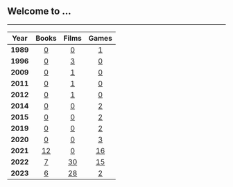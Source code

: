 ## Welcome to ...

<link rel="shortcut icon" type="image/x-icon" href="favicon.ico">

---

|Year|Books|Films|Games|
|:---:|:---:|:---:|:---:|
|**1989**|[0](pg/b/b_1989.md)|[0](pg/f/f_1989.md)|[1](pg/g/g_1989.md)|
|**1996**|[0](pg/b/b_1996.md)|[3](pg/f/f_1996.md)|[0](pg/g/g_1996.md)|
|**2009**|[0](pg/b/b_2009.md)|[1](pg/f/f_2009.md)|[0](pg/g/g_2009.md)|
|**2011**|[0](pg/b/b_2011.md)|[1](pg/f/f_2011.md)|[0](pg/g/g_2011.md)|
|**2012**|[0](pg/b/b_2011.md)|[1](pg/f/f_2012.md)|[0](pg/g/g_2012.md)|
|**2014**|[0](pg/b/b_2014.md)|[0](pg/f/f_2014.md)|[2](pg/g/g_2014.md)|
|**2015**|[0](pg/b/b_2015.md)|[0](pg/f/f_2015.md)|[2](pg/g/g_2015.md)|
|**2019**|[0](pg/b/b_2019.md)|[0](pg/f/f_2019.md)|[2](pg/g/g_2019.md)|
|**2020**|[0](pg/b/b_2020.md)|[0](pg/f/f_2020.md)|[3](pg/g/g_2020.md)|
|**2021**|[12](pg/b/b_2021.md)|[0](pg/f/f_2021.md)|[16](pg/g/g_2021.md)|
|**2022**|[7](pg/b/b_2022.md)|[30](pg/f/f_2022.md)|[15](pg/g/g_2022.md)|
|**2023**|[6](pg/b/b_2023.md)|[28](pg/f/f_2023.md)|[2](pg/g/g_2023.md)|
